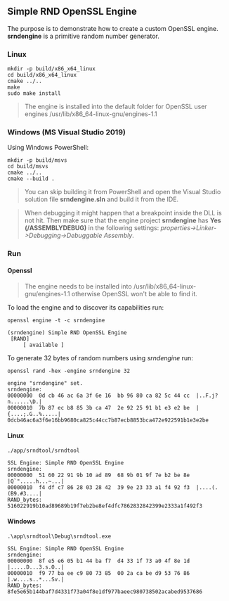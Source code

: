 ## Simple RND OpenSSL Engine

The purpose is to demonstrate how to create a custom OpenSSL engine. **srndengine** is a primitive random number generator.

### Linux
    mkdir -p build/x86_x64_linux
    cd build/x86_x64_linux
    cmake ../..
    make
    sudo make install
> The engine is installed into the default folder for OpenSSL user engines /usr/lib/x86_64-linux-gnu/engines-1.1
### Windows (MS Visual Studio 2019)
Using Windows PowerShell:

    mkdir -p build/msvs
    cd build/msvs
    cmake ../..
    cmake --build .
> You can skip building it from PowerShell and open the Visual Studio solution file **srndengine.sln** and build it from the IDE.

> When debugging it might happen that a breakpoint inside the DLL is not hit. Then make sure that the engine project **srndengine** has **Yes (/ASSEMBLYDEBUG)** in the following settings: *properties->Linker->Debugging->Debuggable Assembly*.

### Run
#### Openssl
> The engine needs to be installed into /usr/lib/x86_64-linux-gnu/engines-1.1 otherwise OpenSSL won't be able to find it.

To load the engine and to discover its capabilities run:

    openssl engine -t -c srndengine

    (srndengine) Simple RND OpenSSL Engine
     [RAND]
         [ available ]

To generate 32 bytes of random numbers using *srndengine* run:

    openssl rand -hex -engine srndengine 32

    engine "srndengine" set.
    srndengine:
    00000000  0d cb 46 ac 6a 3f 6e 16  bb 96 80 ca 82 5c 44 cc  |..F.j?n......\D.|
    00000010  7b 87 ec b8 85 3b ca 47  2e 92 25 91 b1 e3 e2 be  |{....;.G..%.....|
    0dcb46ac6a3f6e16bb9680ca825c44cc7b87ecb8853bca472e922591b1e3e2be

#### Linux

    ./app/srndtool/srndtool

    SSL Engine: Simple RND OpenSSL Engine
    srndengine:
    00000000  51 60 22 91 9b 10 ad 89  68 9b 01 9f 7e b2 be 8e  |Q`".....h...~...|
    00000010  f4 df c7 86 28 03 28 42  39 9e 23 33 a1 f4 92 f3  |....(.(B9.#3....|
    RAND_bytes: 516022919b10ad89689b19f7eb2be8ef4dfc7862832842399e2333a1f492f3

#### Windows
    .\app\srndtool\Debug\srndtool.exe

    SSL Engine: Simple RND OpenSSL Engine
    srndengine:
    00000000  8f e5 e6 05 b1 44 ba f7  d4 33 1f 73 a0 4f 8e 1d  |.....D...3.s.O..|
    00000010  f9 77 ba ee c9 80 73 85  00 2a ca be d9 53 76 86  |.w....s..*...Sv.|
    RAND_bytes: 8fe5e65b144baf7d4331f73a04f8e1df977baeec980738502acabed9537686
